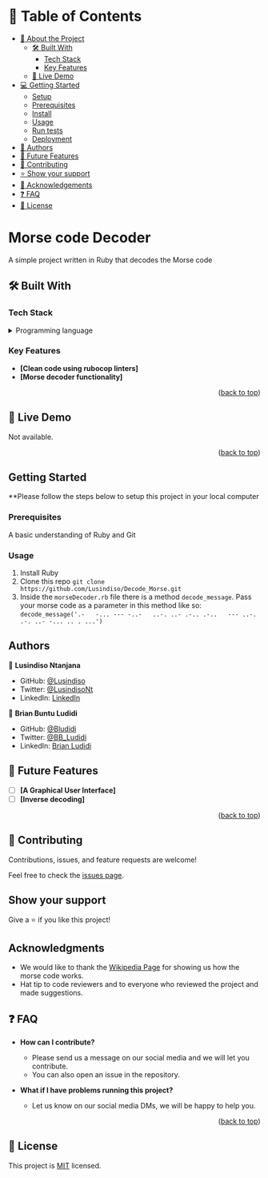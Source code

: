 <!-- TABLE OF CONTENTS -->

# 📗 Table of Contents

- [📖 About the Project](#about-project)
  - [🛠 Built With](#built-with)
    - [Tech Stack](#tech-stack)
    - [Key Features](#key-features)
  - [🚀 Live Demo](#live-demo)
- [💻 Getting Started](#getting-started)
  - [Setup](#setup)
  - [Prerequisites](#prerequisites)
  - [Install](#install)
  - [Usage](#usage)
  - [Run tests](#run-tests)
  - [Deployment](#triangular_flag_on_post-deployment)
- [👥 Authors](#authors)
- [🔭 Future Features](#future-features)
- [🤝 Contributing](#contributing)
- [⭐️ Show your support](#support)
- [🙏 Acknowledgements](#acknowledgements)
- [❓ FAQ](#faq)
- [📝 License](#license)

<!-- PROJECT DESCRIPTION -->

# Morse code Decoder
A simple project written in Ruby that decodes the Morse code

## 🛠 Built With <a name="built-with"></a>

### Tech Stack <a name="tech-stack"></a>

<details>
  <summary>Programming language</summary>
  <ul>
    <li><a href="https://www.ruby-lang.org/en/documentation/installation/">Ruby</a></li>
  </ul>
</details>

<!-- Features -->

### Key Features <a name="key-features"></a>

- **[Clean code using rubocop linters]**
- **[Morse decoder functionality]**

<p align="right">(<a href="#readme-top">back to top</a>)</p>

<!-- LIVE DEMO -->

## 🚀 Live Demo <a name="live-demo"></a>

Not available.

<p align="right">(<a href="#readme-top">back to top</a>)</p>

## Getting Started

**Please follow the steps below to setup this project in your local computer

### Prerequisites
A basic understanding of Ruby and Git

### Usage
1. Install Ruby
2. Clone this repo `git clone https://github.com/Lusindiso/Decode_Morse.git`
3. Inside the `morseDecoder.rb` file there is a method `decode_message`. Pass your morse code as a parameter in this method like so: `decode_message('.-   -... --- -..-   ..-. ..- .-.. .-..   --- ..-.   .-. ..- -... .. . ...')`

## Authors

👤 **Lusindiso Ntanjana**

- GitHub: [@Lusindiso](https://github.com/Lusindiso)
- Twitter: [@LusindisoNt](https://twitter.com/LusindisoNt)
- LinkedIn: [LinkedIn](https://www.linkedin.com/in/lusindisontanjana/)

👤 **Brian Buntu Ludidi**

- GitHub: [@Bludidi](https://github.com/Bludidi)
- Twitter: [@BB_Ludidi](https://twitter.com/bb_ludidi)
- LinkedIn: [Brian Ludidi](https://www.linkedin.com/in/brian-ludidi/)

<!-- FUTURE FEATURES -->

## 🔭 Future Features <a name="future-features"></a>

- [ ] **[A Graphical User Interface]**
- [ ] **[Inverse decoding]**

<p align="right">(<a href="#readme-top">back to top</a>)</p>

<!-- CONTRIBUTING -->

## 🤝 Contributing

Contributions, issues, and feature requests are welcome!

Feel free to check the [issues page](https://github.com/rtonata88/decode-morse-code/issues).

## Show your support

Give a ⭐️ if you like this project!

## Acknowledgments

- We would like to thank the [Wikipedia Page](https://en.wikipedia.org/wiki/Morse_code) for showing us how the morse code works.
- Hat tip to code reviewers and to everyone who reviewed the project and made suggestions.

<!-- FAQ (optional) -->

## ❓ FAQ <a name="faq"></a>

- **How can I contribute?**

  - Please send us a message on our social media and we will let you contribute.
  - You can also open an issue in the repository.  

- **What if I have problems running this project?**

  - Let us know on our social media DMs, we will be happy to help you.

<p align="right">(<a href="#readme-top">back to top</a>)</p>

<!-- LICENSE -->


## 📝 License

This project is [MIT](./LICENSE) licensed.
